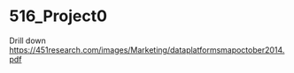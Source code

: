 # 516_Project0
Drill down <https://451research.com/images/Marketing/dataplatformsmapoctober2014.pdf>
